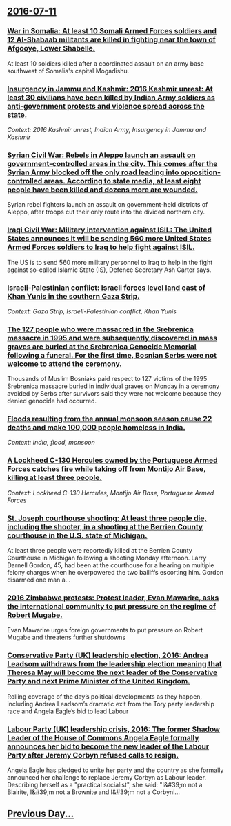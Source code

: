 ## [2016-07-11](/news/2016/07/11/index.md)

### [War in Somalia: At least 10 Somali Armed Forces soldiers and 12 Al-Shabaab militants are killed in fighting near the town of Afgooye, Lower Shabelle. ](/news/2016/07/11/war-in-somalia-at-least-10-somali-armed-forces-soldiers-and-12-al-shabaab-militants-are-killed-in-fighting-near-the-town-of-afgooye-lower.md)
At least 10 soldiers killed after a coordinated assault on an army base southwest of Somalia&#39;s capital Mogadishu.

### [Insurgency in Jammu and Kashmir: 2016 Kashmir unrest: At least 30 civilians have been killed by Indian Army soldiers as anti-government protests and violence spread across the state. ](/news/2016/07/11/insurgency-in-jammu-and-kashmir-2016-kashmir-unrest-at-least-30-civilians-have-been-killed-by-indian-army-soldiers-as-anti-government-prot.md)
_Context: 2016 Kashmir unrest, Indian Army, Insurgency in Jammu and Kashmir_

### [Syrian Civil War: Rebels in Aleppo launch an assault on government-controlled areas in the city. This comes after the Syrian Army blocked off the only road leading into opposition-controlled areas. According to state media, at least eight people have been killed and dozens more are wounded. ](/news/2016/07/11/syrian-civil-war-rebels-in-aleppo-launch-an-assault-on-government-controlled-areas-in-the-city-this-comes-after-the-syrian-army-blocked-of.md)
Syrian rebel fighters launch an assault on government-held districts of Aleppo, after troops cut their only route into the divided northern city.

### [Iraqi Civil War: Military intervention against ISIL: The United States announces it will be sending 560 more United States Armed Forces soldiers to Iraq to help fight against ISIL. ](/news/2016/07/11/iraqi-civil-war-military-intervention-against-isil-the-united-states-announces-it-will-be-sending-560-more-united-states-armed-forces-sold.md)
The US is to send 560 more military personnel to Iraq to help in the fight against so-called Islamic State (IS), Defence Secretary Ash Carter says.

### [Israeli-Palestinian conflict: Israeli forces level land east of Khan Yunis in the southern Gaza Strip. ](/news/2016/07/11/israeli-palestinian-conflict-israeli-forces-level-land-east-of-khan-yunis-in-the-southern-gaza-strip.md)
_Context: Gaza Strip, Israeli-Palestinian conflict, Khan Yunis_

### [The 127 people who were massacred in the Srebrenica massacre in 1995 and were subsequently discovered in mass graves are buried at the Srebrenica Genocide Memorial following a funeral. For the first time, Bosnian Serbs were not welcome to attend the ceremony. ](/news/2016/07/11/the-127-people-who-were-massacred-in-the-srebrenica-massacre-in-1995-and-were-subsequently-discovered-in-mass-graves-are-buried-at-the-srebr.md)
Thousands of Muslim Bosniaks paid respect to 127 victims of the 1995 Srebrenica massacre buried in individual graves on Monday in a ceremony avoided by Serbs after survivors said they were not welcome because they denied genocide had occurred.

### [Floods resulting from the annual monsoon season cause 22 deaths and make 100,000 people homeless in India. ](/news/2016/07/11/floods-resulting-from-the-annual-monsoon-season-cause-22-deaths-and-make-100-000-people-homeless-in-india.md)
_Context: India, flood, monsoon_

### [A Lockheed C-130 Hercules owned by the Portuguese Armed Forces catches fire while taking off from Montijo Air Base, killing at least three people. ](/news/2016/07/11/a-lockheed-c-130-hercules-owned-by-the-portuguese-armed-forces-catches-fire-while-taking-off-from-montijo-air-base-killing-at-least-three-p.md)
_Context: Lockheed C-130 Hercules, Montijo Air Base, Portuguese Armed Forces_

### [St. Joseph courthouse shooting: At least three people die, including the shooter, in a shooting at the Berrien County courthouse in the U.S. state of Michigan. ](/news/2016/07/11/st-joseph-courthouse-shooting-at-least-three-people-die-including-the-shooter-in-a-shooting-at-the-berrien-county-courthouse-in-the-u-s.md)
At least three people were reportedly killed at the Berrien County Courthouse in Michigan following a shooting Monday afternoon. Larry Darnell Gordon, 45, had been at the courthouse for a hearing on multiple felony charges when he overpowered the two bailiffs escorting him. Gordon disarmed one man a...

### [2016 Zimbabwe protests: Protest leader, Evan Mawarire, asks the international community to put pressure on the regime of Robert Mugabe. ](/news/2016/07/11/2016-zimbabwe-protests-protest-leader-evan-mawarire-asks-the-international-community-to-put-pressure-on-the-regime-of-robert-mugabe.md)
Evan Mawarire urges foreign governments to put pressure on Robert Mugabe and threatens further shutdowns

### [Conservative Party (UK) leadership election, 2016: Andrea Leadsom withdraws from the leadership election meaning that Theresa May will become the next leader of the Conservative Party and next Prime Minister of the United Kingdom. ](/news/2016/07/11/conservative-party-uk-leadership-election-2016-andrea-leadsom-withdraws-from-the-leadership-election-meaning-that-theresa-may-will-becom.md)
Rolling coverage of the day’s political developments as they happen, including Andrea Leadsom’s dramatic exit from the Tory party leadership race and Angela Eagle’s bid to lead Labour

### [Labour Party (UK) leadership crisis, 2016: The former Shadow Leader of the House of Commons Angela Eagle formally announces her bid to become the new leader of the Labour Party after Jeremy Corbyn refused calls to resign. ](/news/2016/07/11/labour-party-uk-leadership-crisis-2016-the-former-shadow-leader-of-the-house-of-commons-angela-eagle-formally-announces-her-bid-to-becom.md)
Angela Eagle has pledged to unite her party and the country as she formally announced her challenge to replace Jeremy Corbyn as Labour leader. Describing herself as a &quot;practical socialist&quot;, she said: &quot;I&amp;#39;m not a Blairite, I&amp;#39;m not a Brownite and I&amp;#39;m not a Corbyni...

## [Previous Day...](/news/2016/07/10/index.md)

